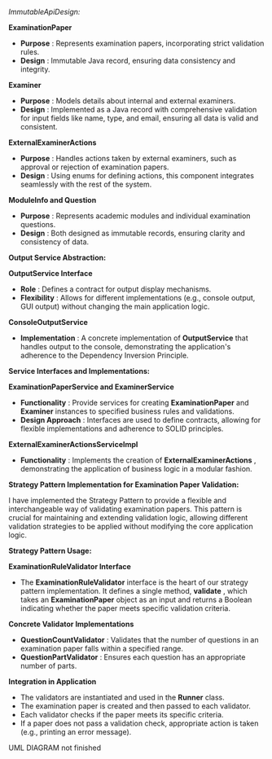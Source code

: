 *ImmutableApiDesign:*

**ExaminationPaper**

- **Purpose** : Represents examination papers, incorporating strict validation rules.
- **Design** : Immutable Java record, ensuring data consistency and integrity.

**Examiner**

- **Purpose** : Models details about internal and external examiners.
- **Design** : Implemented as a Java record with comprehensive validation for input fields like name, type, and email, ensuring all data is valid and consistent.

**ExternalExaminerActions**

- **Purpose** : Handles actions taken by external examiners, such as approval or rejection of examination papers.
- **Design** : Using enums for defining actions, this component integrates seamlessly with the rest of the system.

**ModuleInfo and Question**

- **Purpose** : Represents academic modules and individual examination questions.
- **Design** : Both designed as immutable records, ensuring clarity and consistency of data.

**Output Service Abstraction:**

**OutputService Interface**

- **Role** : Defines a contract for output display mechanisms.
- **Flexibility** : Allows for different implementations (e.g., console output, GUI output) without changing the main application logic.

**ConsoleOutputService**

- **Implementation** : A concrete implementation of **OutputService** that handles output to the console, demonstrating the application's adherence to the Dependency Inversion Principle.

**Service Interfaces and Implementations:**

**ExaminationPaperService and ExaminerService**

- **Functionality** : Provide services for creating **ExaminationPaper** and **Examiner** instances to specified business rules and validations.
- **Design Approach** : Interfaces are used to define contracts, allowing for flexible implementations and adherence to SOLID principles.

**ExternalExaminerActionsServiceImpl**

- **Functionality** : Implements the creation of **ExternalExaminerActions** , demonstrating the application of business logic in a modular fashion.

**Strategy Pattern Implementation for Examination Paper Validation:**

I have implemented the Strategy Pattern to provide a flexible and interchangeable way of validating examination papers. This pattern is crucial for maintaining and extending validation logic, allowing different validation strategies to be applied without modifying the core application logic.

**Strategy Pattern Usage:**

**ExaminationRuleValidator Interface**

- The **ExaminationRuleValidator** interface is the heart of our strategy pattern implementation. It defines a single method, **validate** , which takes an **ExaminationPaper** object as an input and returns a Boolean indicating whether the paper meets specific validation criteria.

**Concrete Validator Implementations**

- **QuestionCountValidator** : Validates that the number of questions in an examination paper falls within a specified range.
- **QuestionPartValidator** : Ensures each question has an appropriate number of parts.

**Integration in Application**

- The validators are instantiated and used in the **Runner** class.
- The examination paper is created and then passed to each validator.
- Each validator checks if the paper meets its specific criteria.
- If a paper does not pass a validation check, appropriate action is taken (e.g., printing an error message).

UML DIAGRAM not finished

